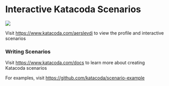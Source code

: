 # Interactive Katacoda Scenarios

[![](http://shields.katacoda.com/katacoda/aerslevdi/count.svg)](https://www.katacoda.com/aerslevdi "Get your profile on Katacoda.com")

Visit https://www.katacoda.com/aerslevdi to view the profile and interactive scenarios

### Writing Scenarios
Visit https://www.katacoda.com/docs to learn more about creating Katacoda scenarios

For examples, visit https://github.com/katacoda/scenario-example
